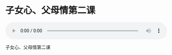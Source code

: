 # 子女心、父母情第二课

<audio style="width: 100%;" preload="false" controls controlslist="nodownload"><source src="//file.simai.life/audio/mp3/old/24822.mp3" type="audio/mpeg">Your browser does not support the audio element.</audio>


<p>子女心、父母情第二课</p>